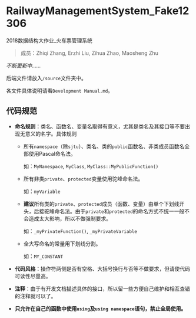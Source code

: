 # RailwayManagementSystem_Fake12306

2018数据结构大作业_火车票管理系统

> 成员：Zhiqi Zhang, Erzhi Liu, Zihua Zhao, Maosheng Zhu

*不断更新中……*

后端文件请放入`/source`文件夹中。

各文件具体说明请看`Development Manual.md`。

## 代码规范

-   **命名规则**：类名、函数名、变量名取得有意义，尤其是类名及其接口等不要出现无意义的名字。具体规则

    -   所有`namespace`（除`sjtu`）、类名、类的`public`函数名、非类成员函数名全部使用Pascal命名法。

        如：`MyNamespace`, `MyClass`, `MyClass::MyPublicFunction()`

    -   所有非类`private`、`protected`变量使用驼峰命名法。

        如：`myVariable`

    -   **建议**所有类的`private`、`protected`成员（函数、变量）由单个下划线开头，后接驼峰命名法。由于`private`和`protected`的命名方式不统一一般不会造成太大影响，所以不做强制要求。

        如：`_myPrivateFunction()`, `_myPrivateVariable`

    -   全大写命名的常量用下划线分割。

        如：`MY_CONSTANT`

-   **代码风格**：操作符两侧是否有空格、大括号换行与否等不做要求，但请使代码可读性尽量高。

-   **注释**：由于有开发文档描述具体的接口，所以留一些方便自己维护和相互查错的注释就可以了。

-   **只允许在自己的函数中使用`using`及`using namespace`语句，禁止全局使用。**